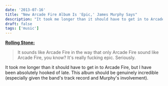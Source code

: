 ```yaml
---
date: '2013-07-16'
title: "New Arcade Fire Album Is 'Epic,' James Murphy Says"
description: "It took me longer than it should have to get in to Arcade Fire, but I have been absolutely hooked of late."
draft: false
tags: ['music']
---
```


**[Rolling Stone:](http://www.rollingstone.com/music/news/new-arcade-fire-album-is-epic-james-murphy-says-20130716)**

> It sounds like Arcade Fire in the way that only Arcade Fire sound like Arcade Fire, you know? It's really fucking epic. Seriously.

It took me longer than it should have to get in to Arcade Fire, but I have been absolutely hooked of late.<!-- excerpt --> This album should be genuinely incredible (especially given the band's track record and Murphy's involvement).
